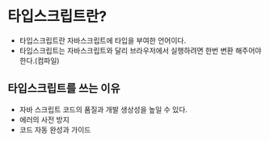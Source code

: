 # 타입스크립트란?

- 타입스크립트란 자바스크립트에 타입을 부여한 언어이다.
- 타입스크립트는 자바스크립트와 달리 브라우저에서 실행하려면 한번 변환 해주어야 한다.(컴파일)

## 타입스크립트를 쓰는 이유

- 자바 스크립트 코드의 품질과 개발 생상성을 높일 수 있다.
- 에러의 사전 방지
- 코드 자동 완성과 가이드
